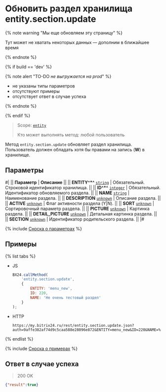 # Обновить раздел хранилища entity.section.update

{% note warning "Мы еще обновляем эту страницу" %}

Тут может не хватать некоторых данных — дополним в ближайшее время

{% endnote %}

{% if build == 'dev' %}

{% note alert "TO-DO _не выгружается на prod_" %}

- не указаны типы параметров
- отсутствуют примеры
- отсутствует ответ в случае успеха

{% endnote %}

{% endif %}

> Scope: [`entity`](../../scopes/permissions.md)
>
> Кто может выполнять метод: любой пользователь

Метод `entity.section.update` обновляет раздел хранилища. Пользователь должен обладать хотя бы правами на запись (**W**) в хранилище.

## Параметры

#|
|| **Параметр** | **Описание** ||
|| **ENTITY^*^**
[`string`](../../data-types.md) | Обязательный. Строковой идентификатор хранилища. ||
|| **ID^*^**
[`integer`](../../data-types.md) | Обязательный. Идентификатор обновляемого раздела. ||
|| **NAME**
[`string`](../../data-types.md) | Наименование раздела. ||
|| **DESCRIPTION**
[`unknown`](../../data-types.md) | Описание раздела. ||
|| **ACTIVE**
[`unknown`](../../data-types.md) | Флаг активности раздела (Y\|N). ||
|| **SORT**
[`unknown`](../../data-types.md) | Сортировочный параметр раздела. ||
|| **PICTURE**
[`unknown`](../../data-types.md) | Картинка раздела. ||
|| **DETAIL_PICTURE**
[`unknown`](../../data-types.md) | Детальная картинка раздела. ||
|| **SECTION**
[`unknown`](../../data-types.md) | Идентификатор родительского раздела. ||
|#

{% include [Сноска о параметрах](../../../_includes/required.md) %}

## Примеры

{% list tabs %}

- JS

    ```js
    BX24.callMethod(
        'entity.section.update',
        {
            ENTITY: 'menu_new',
            ID: 220,
            NAME: 'Не очень тестовый раздел'
        }
    );
    ```

- HTTP

    ```http
    https://my.bitrix24.ru/rest/entity.section.update.json?auth=9affe382af74d9c5caa588e28096e872&ENTITY=menu_new&ID=220&NAME=%D0%9D%D0%B5%20%D0%BE%D1%87%D0%B5%D0%BD%D1%8C%20%D1%82%D0%B5%D1%81%D1%82%D0%BE%D0%B2%D1%8B%D0%B9%20%D1%80%D0%B0%D0%B7%D0%B4%D0%B5%D0%BB
    ```

{% endlist %}

{% include [Сноска о примерах](../../../_includes/examples.md) %}

## Ответ в случае успеха

> 200 OK
```json
{"result":true}
```